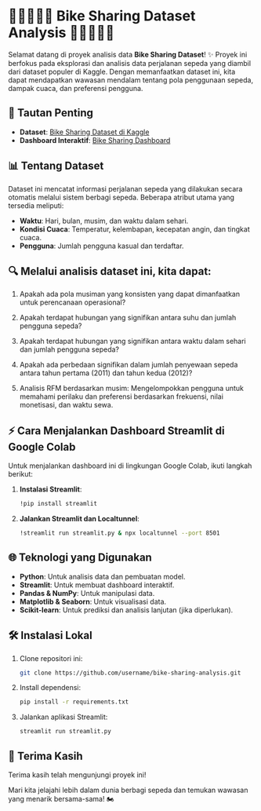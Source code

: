 # 🚴‍♂️🚴‍♀️🚴 Bike Sharing Dataset Analysis 🚴‍♂️🚴‍♀️🚴

Selamat datang di proyek analisis data **Bike Sharing Dataset**! ✨ Proyek ini berfokus pada eksplorasi dan analisis data perjalanan sepeda yang diambil dari dataset populer di Kaggle. Dengan memanfaatkan dataset ini, kita dapat mendapatkan wawasan mendalam tentang pola penggunaan sepeda, dampak cuaca, dan preferensi pengguna.

## 🔗 Tautan Penting

- **Dataset**: [Bike Sharing Dataset di Kaggle](https://www.kaggle.com/datasets/lakshmi25npathi/bike-sharing-dataset)
- **Dashboard Interaktif**: [Bike Sharing Dashboard](https://bikesharingdashboard-zidnytaqiyaaa.streamlit.app)

## 📊 Tentang Dataset

Dataset ini mencatat informasi perjalanan sepeda yang dilakukan secara otomatis melalui sistem berbagi sepeda. Beberapa atribut utama yang tersedia meliputi:

- **Waktu**: Hari, bulan, musim, dan waktu dalam sehari.
- **Kondisi Cuaca**: Temperatur, kelembapan, kecepatan angin, dan tingkat cuaca.
- **Pengguna**: Jumlah pengguna kasual dan terdaftar.

## 🔍 Melalui analisis dataset ini, kita dapat:

1. Apakah ada pola musiman yang konsisten yang dapat dimanfaatkan untuk perencanaan operasional?

2. Apakah terdapat hubungan yang signifikan antara suhu dan jumlah pengguna sepeda?

3. Apakah terdapat hubungan yang signifikan antara waktu dalam sehari dan jumlah pengguna sepeda?

4. Apakah ada perbedaan signifikan dalam jumlah penyewaan sepeda antara tahun pertama (2011) dan tahun kedua (2012)?

5. Analisis RFM berdasarkan musim: Mengelompokkan pengguna untuk memahami perilaku dan preferensi berdasarkan frekuensi, nilai monetisasi, dan waktu sewa.


## ⚡ Cara Menjalankan Dashboard Streamlit di Google Colab

Untuk menjalankan dashboard ini di lingkungan Google Colab, ikuti langkah berikut:

1. **Instalasi Streamlit**:

   ```bash
   !pip install streamlit
   ```

2. **Jalankan Streamlit dan Localtunnel**:

   ```bash
   !streamlit run streamlit.py & npx localtunnel --port 8501
   ```

## 🌐 Teknologi yang Digunakan

- **Python**: Untuk analisis data dan pembuatan model.
- **Streamlit**: Untuk membuat dashboard interaktif.
- **Pandas & NumPy**: Untuk manipulasi data.
- **Matplotlib & Seaborn**: Untuk visualisasi data.
- **Scikit-learn**: Untuk prediksi dan analisis lanjutan (jika diperlukan).

## 🛠️ Instalasi Lokal

1. Clone repositori ini:

   ```bash
   git clone https://github.com/username/bike-sharing-analysis.git
   ```

2. Install dependensi:

   ```bash
   pip install -r requirements.txt
   ```

3. Jalankan aplikasi Streamlit:

   ```bash
   streamlit run streamlit.py
   ```

## 🎉 Terima Kasih

Terima kasih telah mengunjungi proyek ini!

Mari kita jelajahi lebih dalam dunia berbagi sepeda dan temukan wawasan yang menarik bersama-sama! 🏍️

